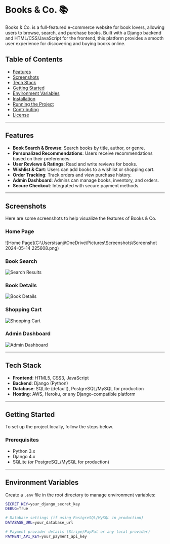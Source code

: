 # Books & Co. 📚

Books & Co. is a full-featured e-commerce website for book lovers, allowing users to browse, search, and purchase books. Built with a Django backend and HTML/CSS/JavaScript for the frontend, this platform provides a smooth user experience for discovering and buying books online.

## Table of Contents
- [Features](#features)
- [Screenshots](#screenshots)
- [Tech Stack](#tech-stack)
- [Getting Started](#getting-started)
- [Environment Variables](#environment-variables)
- [Installation](#installation)
- [Running the Project](#running-the-project)
- [Contributing](#contributing)
- [License](#license)

---

## Features

- **Book Search & Browse**: Search books by title, author, or genre.
- **Personalized Recommendations**: Users receive recommendations based on their preferences.
- **User Reviews & Ratings**: Read and write reviews for books.
- **Wishlist & Cart**: Users can add books to a wishlist or shopping cart.
- **Order Tracking**: Track orders and view purchase history.
- **Admin Dashboard**: Admins can manage books, inventory, and orders.
- **Secure Checkout**: Integrated with secure payment methods.

---

## Screenshots

Here are some screenshots to help visualize the features of Books & Co.

### Home Page

![Home Page](C:\Users\sanji\OneDrive\Pictures\Screenshots\Screenshot 2024-05-14 225608.png)

### Book Search

![Search Results](./screenshots/search-results.png)

### Book Details

![Book Details](./screenshots/book-details.png)

### Shopping Cart

![Shopping Cart](./screenshots/shopping-cart.png)

### Admin Dashboard

![Admin Dashboard](./screenshots/admin-dashboard.png)

---

## Tech Stack

- **Frontend**: HTML5, CSS3, JavaScript
- **Backend**: Django (Python)
- **Database**: SQLite (default), PostgreSQL/MySQL for production
- **Hosting**: AWS, Heroku, or any Django-compatible platform

---

## Getting Started

To set up the project locally, follow the steps below.

### Prerequisites

- Python 3.x
- Django 4.x
- SQLite (or PostgreSQL/MySQL for production)

---

## Environment Variables

Create a `.env` file in the root directory to manage environment variables:

```bash
SECRET_KEY=your_django_secret_key
DEBUG=True

# Database settings (if using PostgreSQL/MySQL in production)
DATABASE_URL=your_database_url

# Payment provider details (Stripe/PayPal or any local provider)
PAYMENT_API_KEY=your_payment_api_key
